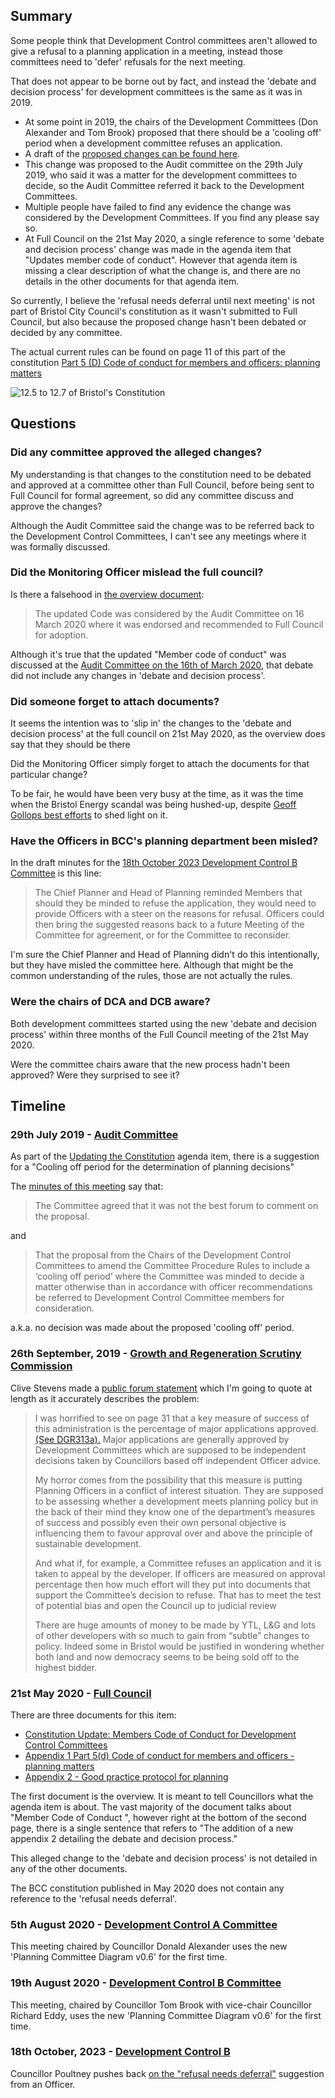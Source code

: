 
## Summary

Some people think that Development Control committees aren't allowed to give a refusal to a planning application in a meeting, instead those committees need to 'defer' refusals for the next meeting.

That does not appear to be borne out by fact, and instead the 'debate and decision process' for development committees is the same as it was in 2019.


* At some point in 2019, the chairs of the Development Committees (Don Alexander and Tom Brook) proposed that there should be a 'cooling off' period when a development committee refuses an application.
* A draft of the [proposed changes can be found here](https://democracy.bristol.gov.uk/documents/s34769/13%20-%20Appendix%202%202.pdf).
* This change was proposed to the Audit committee on the 29th July 2019, who said it was a matter for the development committees to decide, so the Audit Committee referred it back to the Development Committees.
* Multiple people have failed to find any evidence the change was considered by the Development Committees. If you find any please say so.
* At Full Council on the 21st May 2020, a single reference to some 'debate and decision process' change was made in the agenda item that "Updates member code of conduct". However that agenda item is missing a clear description of what the change is, and there are no details in the other documents for that agenda item.

So currently, I believe the 'refusal needs deferral until next meeting' is not part of Bristol City Council's constitution as it wasn't submitted to Full Council, but also because the proposed change hasn't been debated or decided by any committee.

The actual current rules can be found on page 11 of this part of the constitution [Part 5 (D) Code of conduct for members and officers: planning matters ](https://www.bristol.gov.uk/files/documents/3364-part-5-d-code-of-conduct-for-members-and-officers-planning-matters/file)

<img src="/images/development_committee/current_process.png" class='thumb_image' alt="12.5 to 12.7 of Bristol's Constitution"/>

## Questions

### Did any committee approved the alleged changes?

My understanding is that changes to the constitution need to be debated and approved at a committee other than Full Council, before being sent to Full Council for formal agreement, so did any committee discuss and approve the changes?

Although the Audit Committee said the change was to be referred back to the Development Control Committees, I can't see any meetings where it was formally discussed.

### Did the Monitoring Officer mislead the full council?

Is there a falsehood in [the overview document](https://democracy.bristol.gov.uk/documents/s49008/1_Members%20CoC%20for%20DC%20Committees%2013%20FC%20AGM%20report.pdf):

> The updated Code was considered by the Audit Committee on 16 March 2020 where it was endorsed and recommended to Full Council for adoption.

Although it's true that the updated "Member code of conduct" was discussed at the [Audit Committee on the 16th of March 2020](https://democracy.bristol.gov.uk/ieListDocuments.aspx?CId=134&MId=5915&Ver=4), that debate did not include any changes in 'debate and decision process'.

### Did someone forget to attach documents?

It seems the intention was to 'slip in' the changes to the 'debate and decision process' at the full council on 21st May 2020, as the overview does say that they should be there

Did the Monitoring Officer simply forget to attach the documents for that particular change?

To be fair, he would have been very busy at the time, as it was the time when the Bristol Energy scandal was being hushed-up, despite [Geoff Gollops best efforts](https://democracy.bristol.gov.uk/documents/s49408/CS03%20-%20Councillor%20Geoff%20Gollop_Redacted.pdf) to shed light on it.

### Have the Officers in BCC's planning department been misled?

In the draft minutes for the [18th October 2023 Development Control B Committee](https://democracy.bristol.gov.uk/documents/s90064/DCB%20Minutes%2018th%20October%202023%20v2%20AH%20Edit.pdf) is this line:

> The Chief Planner and Head of Planning reminded Members that should they be minded to refuse the application, they would need to provide Officers with a steer on the reasons for refusal. Officers could then bring the suggested reasons back to a future Meeting of the Committee for agreement, or for the Committee to reconsider.

I'm sure the Chief Planner and Head of Planning didn't do this intentionally, but they have misled the committee here. Although that might be the common understanding of the rules, those are not actually the rules.

### Were the chairs of DCA and DCB aware?

Both development committees started using the new 'debate and decision process' within three months of the Full Council meeting of the 21st May 2020.

Were the committee chairs aware that the new process hadn't been approved? Were they surprised to see it?


## Timeline

### 29th July 2019 - [Audit Committee](https://democracy.bristol.gov.uk/ieListDocuments.aspx?CId=134&MId=3758)

As part of the <a href="https://democracy.bristol.gov.uk/documents/s34767/13%20-%20Report%20to%20Audit%20re%20plan%20and%20timetable%20for%20changes%20to%20constitution%20v1.3.pdf">Updating the Constitution</a> agenda item, there is a suggestion for a "Cooling off period for the determination of planning decisions"

The [minutes of this meeting](https://democracy.bristol.gov.uk/documents/s41802/29.7.19.pdf) say that:

> The Committee agreed that it was not the best forum to comment on the proposal.

and 

> That the proposal from the Chairs of the Development Control Committees to amend the Committee Procedure Rules to include a ‘cooling off period’ where the Committee was minded to decide a matter otherwise than in accordance with officer recommendations be referred to Development Control Committee members for consideration.

a.k.a. no decision was made about the proposed 'cooling off' period.

### 26th September, 2019 - <a href="https://democracy.bristol.gov.uk/ieListDocuments.aspx?CId=133&MId=5930&Ver=4">Growth and Regeneration Scrutiny Commission</a>

Clive Stevens made a <a href="https://democracy.bristol.gov.uk/documents/b31766/Public%20Forum%2026%20Sept%2019%2026th-Sep-2019%2018.00%20Growth%20and%20Regeneration%20Scrutiny%20Commission.pdf?T=9">public forum statement</a> which I'm going to quote at length as it accurately describes the problem:

> I was horrified to see on page 31 that a key measure of success of this administration is the percentage of major applications approved. <a href="https://democracy.bristol.gov.uk/documents/s41563/Performance%20Report%20Quarter%201.pdf">(See DGR313a).</a>
> Major applications are generally approved by Development Committees which are supposed to be independent decisions taken by Councillors based off independent Officer advice.
> 
> My horror comes from the possibility that this measure is putting Planning Officers in a conflict of interest situation. They are supposed to be assessing whether a development meets planning policy but in the back of their mind they know one of the department’s measures of success and possibly even their own personal objective is influencing them to favour approval over and above the principle of sustainable development.
>
> And what if, for example, a Committee refuses an application and it is taken to appeal by the developer. If officers are measured on approval percentage then how much effort will they put into documents that support the Committee’s decision to refuse. That has to meet the test of potential bias and open the Council up to judicial review
> 
> There are huge amounts of money to be made by YTL, L&G and lots of other developers with so much to gain from “subtle” changes to policy. Indeed some in Bristol would be justified in wondering whether both land and now democracy seems to be being sold off to the highest bidder.

### 21st May 2020 - <a href="https://democracy.bristol.gov.uk/ieListDocuments.aspx?CId=142&MId=8366">Full Council</a>
  
There are three documents for this item:

* [Constitution Update: Members Code of Conduct for Development Control Committees](https://democracy.bristol.gov.uk/documents/s49008/1_Members%20CoC%20for%20DC%20Committees%2013%20FC%20AGM%20report.pdf)
* [Appendix 1 Part 5(d) Code of conduct for members and officers - planning matters](https://democracy.bristol.gov.uk/documents/s49009/2_App%201%20Part%205d%20Code%20of%20conduct%20for%20members%20and%20officers%20-%20planning%20matters.pdf)
* [Appendix 2 - Good practice protocol for planning](https://democracy.bristol.gov.uk/documents/s49010/3_App2%20-%20DC%20CoC.pdf)

The first document is the overview. It is meant to tell Councillors what the agenda item is about. The vast majority of the document talks about "Member Code of Conduct ", however right at the bottom of the second page, there is a single sentence that refers to "The addition of a new appendix 2 detailing the debate and decision process."

This alleged change to the 'debate and decision process' is not detailed in any of the other documents.

The BCC constitution published in May 2020 does not contain any reference to the 'refusal needs deferral'.

### 5th August 2020 - <a href="https://democracy.bristol.gov.uk/ieListDocuments.aspx?CId=138&MId=8473&Ver=4">Development Control A Committee</a>
  
This meeting chaired by Councillor Donald Alexander uses the new 'Planning Committee Diagram v0.6' for the first time.

### 19th August 2020 - <a href="https://democracy.bristol.gov.uk/ieListDocuments.aspx?CId=141&MId=8451&Ver=4">Development Control B Committee</a>

This meeting, chaired by Councillor Tom Brook with vice-chair Councillor Richard Eddy, uses the new 'Planning Committee Diagram v0.6' for the first time.

### 18th October, 2023 - <a href="https://democracy.bristol.gov.uk/ieListDocuments.aspx?CId=141&MId=10706&Ver=4">Development Control B</a>

Councillor Poultney pushes back <a href="https://www.youtube.com/watch?v=4fKW8rcI08c&ab_channel=Danack">on the "refusal needs deferral"</a> suggestion from an Officer.
